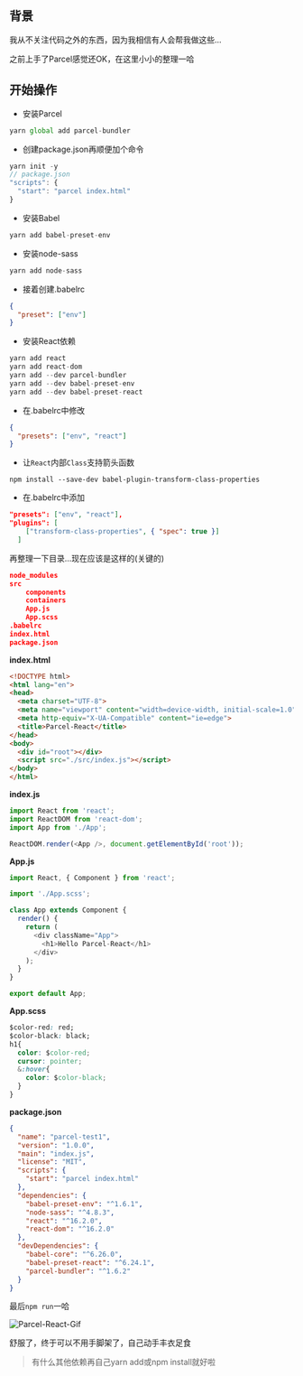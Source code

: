 ## 背景
我从不关注代码之外的东西，因为我相信有人会帮我做这些... 

之前上手了Parcel感觉还OK，在这里小小的整理一哈

## 开始操作

+ 安装Parcel

```JavaScript
yarn global add parcel-bundler
```
+ 创建package.json再顺便加个命令

```JavaScript
yarn init -y
// package.json
"scripts": {
  "start": "parcel index.html"
}
```
+ 安装Babel

```JavaScript
yarn add babel-preset-env
```
+ 安装node-sass

```JavaScript
yarn add node-sass
```
+ 接着创建.babelrc

```Json
{
  "preset": ["env"]
}
```
+ 安装React依赖

```JavaScript
yarn add react
yarn add react-dom
yarn add --dev parcel-bundler
yarn add --dev babel-preset-env
yarn add --dev babel-preset-react
```
+ 在.babelrc中修改

```Json
{
  "presets": ["env", "react"]
}
```

+ 让`React`内部`Class`支持箭头函数

```
npm install --save-dev babel-plugin-transform-class-properties
```

+ 在.babelrc中添加

```Json
"presets": ["env", "react"],
"plugins": [
    ["transform-class-properties", { "spec": true }]
  ]
```
再整理一下目录...现在应该是这样的(关键的)

```Json
node_modules
src
    components
    containers
    App.js
    App.scss
.babelrc
index.html
package.json
```

**index.html**
```Html
<!DOCTYPE html>
<html lang="en">
<head>
  <meta charset="UTF-8">
  <meta name="viewport" content="width=device-width, initial-scale=1.0">
  <meta http-equiv="X-UA-Compatible" content="ie=edge">
  <title>Parcel-React</title>
</head>
<body>
  <div id="root"></div>
  <script src="./src/index.js"></script>
</body>
</html>
```

**index.js**
```JavaScript
import React from 'react';
import ReactDOM from 'react-dom';
import App from './App';

ReactDOM.render(<App />, document.getElementById('root'));
```
**App.js**
```JavaScript
import React, { Component } from 'react';

import './App.scss';

class App extends Component {
  render() {
    return (
      <div className="App">
        <h1>Hello Parcel-React</h1>
      </div>
    );
  }
}

export default App;
```
**App.scss**
```Css
$color-red: red;
$color-black: black;
h1{
  color: $color-red;
  cursor: pointer;
  &:hover{
    color: $color-black;
  }
}
```
**package.json**
```Json
{
  "name": "parcel-test1",
  "version": "1.0.0",
  "main": "index.js",
  "license": "MIT",
  "scripts": {
    "start": "parcel index.html"
  },
  "dependencies": {
    "babel-preset-env": "^1.6.1",
    "node-sass": "^4.8.3",
    "react": "^16.2.0",
    "react-dom": "^16.2.0"
  },
  "devDependencies": {
    "babel-core": "^6.26.0",
    "babel-preset-react": "^6.24.1",
    "parcel-bundler": "^1.6.2"
  }
}
```

最后`npm run`一哈

![Parcel-React-Gif](http://p5sf6v0wz.bkt.clouddn.com/Jietu20180325-224425.gif
)

舒服了，终于可以不用手脚架了，自己动手丰衣足食

> 有什么其他依赖再自己yarn add或npm install就好啦




